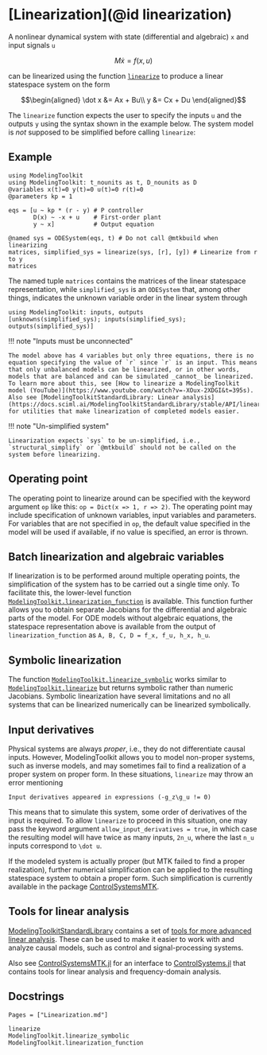 # [Linearization](@id linearization)

A nonlinear dynamical system with state (differential and algebraic) ``x`` and input signals ``u``

```math
M \dot x = f(x, u)
```

can be linearized using the function [`linearize`](@ref) to produce a linear statespace system on the form

```math
\begin{aligned}
\dot x &= Ax + Bu\\
y &= Cx + Du
\end{aligned}
```

The `linearize` function expects the user to specify the inputs ``u`` and the outputs ``y`` using the syntax shown in the example below. The system model is *not* supposed to be simplified before calling `linearize`:

## Example

```@example LINEARIZE
using ModelingToolkit
using ModelingToolkit: t_nounits as t, D_nounits as D
@variables x(t)=0 y(t)=0 u(t)=0 r(t)=0
@parameters kp = 1

eqs = [u ~ kp * (r - y) # P controller
       D(x) ~ -x + u    # First-order plant
       y ~ x]           # Output equation

@named sys = ODESystem(eqs, t) # Do not call @mtkbuild when linearizing
matrices, simplified_sys = linearize(sys, [r], [y]) # Linearize from r to y
matrices
```

The named tuple `matrices` contains the matrices of the linear statespace representation, while `simplified_sys` is an `ODESystem` that, among other things, indicates the unknown variable order in the linear system through

```@example LINEARIZE
using ModelingToolkit: inputs, outputs
[unknowns(simplified_sys); inputs(simplified_sys); outputs(simplified_sys)]
```

!!! note "Inputs must be unconnected"
    
    The model above has 4 variables but only three equations, there is no equation specifying the value of `r` since `r` is an input. This means that only unbalanced models can be linearized, or in other words, models that are balanced and can be simulated _cannot_ be linearized. To learn more about this, see [How to linearize a ModelingToolkit model (YouTube)](https://www.youtube.com/watch?v=-XOux-2XDGI&t=395s). Also see [ModelingToolkitStandardLibrary: Linear analysis](https://docs.sciml.ai/ModelingToolkitStandardLibrary/stable/API/linear_analysis/) for utilities that make linearization of completed models easier.

!!! note "Un-simplified system"
    
    Linearization expects `sys` to be un-simplified, i.e., `structural_simplify` or `@mtkbuild` should not be called on the system before linearizing.

## Operating point

The operating point to linearize around can be specified with the keyword argument `op` like this: `op = Dict(x => 1, r => 2)`. The operating point may include specification of unknown variables, input variables and parameters. For variables that are not specified in `op`, the default value specified in the model will be used if available, if no value is specified, an error is thrown.

## Batch linearization and algebraic variables

If linearization is to be performed around multiple operating points, the simplification of the system has to be carried out a single time only. To facilitate this, the lower-level function [`ModelingToolkit.linearization_function`](@ref) is available. This function further allows you to obtain separate Jacobians for the differential and algebraic parts of the model. For ODE models without algebraic equations, the statespace representation above is available from the output of `linearization_function` as `A, B, C, D = f_x, f_u, h_x, h_u`.

## Symbolic linearization

The function [`ModelingToolkit.linearize_symbolic`](@ref) works similar to [`ModelingToolkit.linearize`](@ref) but returns symbolic rather than numeric Jacobians. Symbolic linearization have several limitations and no all systems that can be linearized numerically can be linearized symbolically.

## Input derivatives

Physical systems are always *proper*, i.e., they do not differentiate causal inputs. However, ModelingToolkit allows you to model non-proper systems, such as inverse models, and may sometimes fail to find a realization of a proper system on proper form. In these situations, `linearize` may throw an error mentioning

```
Input derivatives appeared in expressions (-g_z\g_u != 0)
```

This means that to simulate this system, some order of derivatives of the input is required. To allow `linearize` to proceed in this situation, one may pass the keyword argument `allow_input_derivatives = true`, in which case the resulting model will have twice as many inputs, ``2n_u``, where the last ``n_u`` inputs correspond to ``\dot u``.

If the modeled system is actually proper (but MTK failed to find a proper realization), further numerical simplification can be applied to the resulting statespace system to obtain a proper form. Such simplification is currently available in the package [ControlSystemsMTK](https://juliacontrol.github.io/ControlSystemsMTK.jl/dev/#Internals:-Transformation-of-non-proper-models-to-proper-statespace-form).

## Tools for linear analysis

[ModelingToolkitStandardLibrary](https://docs.sciml.ai/ModelingToolkitStandardLibrary/stable/) contains a set of [tools for more advanced linear analysis](https://docs.sciml.ai/ModelingToolkitStandardLibrary/stable/API/linear_analysis/). These can be used to make it easier to work with and analyze causal models, such as control and signal-processing systems.

Also see [ControlSystemsMTK.jl](https://juliacontrol.github.io/ControlSystemsMTK.jl/dev/) for an interface to [ControlSystems.jl](https://github.com/JuliaControl/ControlSystems.jl) that contains tools for linear analysis and frequency-domain analysis.

## Docstrings

```@index
Pages = ["Linearization.md"]
```

```@docs
linearize
ModelingToolkit.linearize_symbolic
ModelingToolkit.linearization_function
```
